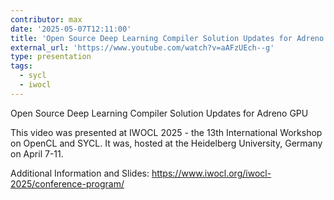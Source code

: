 ```yaml
---
contributor: max
date: '2025-05-07T12:11:00'
title: 'Open Source Deep Learning Compiler Solution Updates for Adreno GPU'
external_url: 'https://www.youtube.com/watch?v=aAFzUEch--g'
type: presentation
tags:
  - sycl
  - iwocl
---
```


Open Source Deep Learning Compiler Solution Updates for Adreno GPU

This video was presented at IWOCL 2025 - the 13th International Workshop on OpenCL and SYCL. 
It was, hosted at the Heidelberg University, Germany on April 7-11.

Additional Information and Slides: 
https://www.iwocl.org/iwocl-2025/conference-program/
